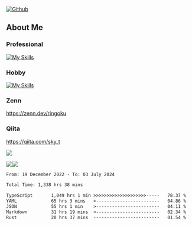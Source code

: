 [![Github](https://img.shields.io/github/followers/skyt-a?label=Follow&style=social)](https://github.com/skyt-a)

## About Me
### Professional
[![My Skills](https://skillicons.dev/icons?i=react,ts,js,nodejs,java,graphql,firebase,githubactions&theme=light)](https://skillicons.dev)
### Hobby
[![My Skills](https://skillicons.dev/icons?i=unity,rust,py&theme=light)](https://skillicons.dev)

### Zenn
https://zenn.dev/ringoku
### Qiita
https://qiita.com/sky_t


![](https://github-profile-summary-cards.vercel.app/api/cards/profile-details?username=skyt-a&theme=default)

![](https://github-profile-summary-cards.vercel.app/api/cards/repos-per-language?username=skyt-a&theme=default)![](https://github-profile-summary-cards.vercel.app/api/cards/stats?username=RinGoku&theme=default)

<!--START_SECTION:waka-->

```txt
From: 19 December 2022 - To: 03 July 2024

Total Time: 1,338 hrs 38 mins

TypeScript       1,049 hrs 1 min >>>>>>>>>>>>>>>>>>>>-----   78.37 %
YAML             65 hrs 3 mins   >------------------------   04.86 %
JSON             55 hrs 1 min    >------------------------   04.11 %
Markdown         31 hrs 19 mins  >------------------------   02.34 %
Rust             20 hrs 37 mins  -------------------------   01.54 %
```

<!--END_SECTION:waka-->
